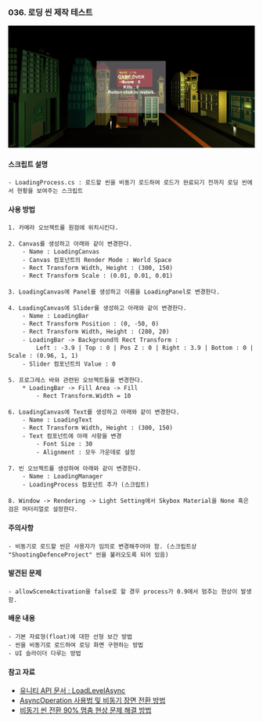 ### 036. 로딩 씬 제작 테스트

![loading_scene](./loadingScene.gif)


#### 스크립트 설명 
	- LoadingProcess.cs : 로드할 씬을 비동기 로드하여 로드가 완료되기 전까지 로딩 씬에서 현황을 보여주는 스크립트


#### 사용 방법 
	1. 카메라 오브젝트를 원점에 위치시킨다.

	2. Canvas를 생성하고 아래와 같이 변경한다.
		- Name : LoadingCanvas
		- Canvas 컴포넌트의 Render Mode : World Space
		- Rect Transform Width, Height : (300, 150)
		- Rect Transform Scale : (0.01, 0.01, 0.01)

	3. LoadingCanvas에 Panel를 생성하고 이름을 LoadingPanel로 변경한다.

	4. LoadingCanvas에 Slider를 생성하고 아래와 같이 변경한다.
		- Name : LoadingBar
		- Rect Transform Position : (0, -50, 0)
		- Rect Transform Width, Height : (280, 20)
		- LoadingBar -> Background의 Rect Transform :
			Left : -3.9 | Top : 0 | Pos Z : 0 | Right : 3.9 | Bottom : 0 | Scale : (0.96, 1, 1)
		- Slider 컴포넌트의 Value : 0

	5. 프로그레스 바와 관련된 오브젝트들을 변경한다.
		* LoadingBar -> Fill Area -> Fill
			- Rect Transform.Width = 10

	6. LoadingCanvas에 Text를 생성하고 아래와 같이 변경한다.
		- Name : LoadingText
		- Rect Transform Width, Height : (300, 150)
		- Text 컴포넌트에 아래 사항을 변경
			- Font Size : 30
			- Alignment : 모두 가운데로 설정

	7. 빈 오브젝트를 생성하여 아래와 같이 변경한다.
		- Name : LoadingManager
		- LoadingProcess 컴포넌트 추가 (스크립트)

	8. Window -> Rendering -> Light Setting에서 Skybox Material을 None 혹은 검은 머터리얼로 설정한다.


#### 주의사항
	- 비동기로 로드할 씬은 사용자가 임의로 변경해주어야 함. (스크립트상 "ShootingDefenceProject" 씬을 불러오도록 되어 있음)


#### 발견된 문제
	- allowSceneActivation을 false로 할 경우 process가 0.9에서 멈추는 현상이 발생함.


#### 배운 내용 
	- 기본 자료형(float)에 대한 선형 보간 방법
	- 씬을 비동기로 로드하여 로딩 화면 구현하는 방법
	- UI 슬라이더 다루는 방법


#### 참고 자료
 - [유니티 API 문서 : LoadLevelAsync](https://docs.unity3d.com/kr/530/ScriptReference/Application.LoadLevelAsync.html)
 - [AsyncOperation 사용법 및 비동기 장면 전환 방법](https://m.blog.naver.com/pxkey/221307916592)
 - [비동기 씬 전환 90% 멈춤 현상 문제 해결 방법](https://blog.naver.com/developer_hyw/221043427652)

